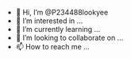 - 👋 Hi, I’m @P234488lookyee
- 👀 I’m interested in ...
- 🌱 I’m currently learning ...
- 💞️ I’m looking to collaborate on ...
- 📫 How to reach me ...

<!---
P234488lookyee/P234488lookyee is a ✨ special ✨ repository because its `README.md` (this file) appears on your GitHub profile.
You can click the Preview link to take a look at your changes.
--->
